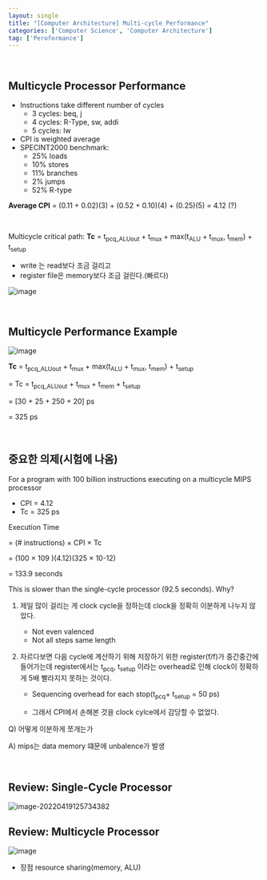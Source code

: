 ```yaml
---
layout: single
title: "[Computer Architecture] Multi-cycle Performance"
categories: ['Computer Science', 'Computer Architecture']
tag: ['Peroformance']
---
```




<br>

## Multicycle Processor Performance

- Instructions take different number of cycles
  - 3 cycles: beq, j
  - 4 cycles: R-Type, sw, addi
  - 5 cycles: lw
- CPI is weighted average
- SPECINT2000 benchmark:
  - 25% loads 
  - 10% stores 
  - 11% branches 
  - 2% jumps 
  - 52% R-type

**Average CPI** = (0.11 + 0.02)(3) + (0.52 + 0.10)(4) + (0.25)(5) = 4.12 (?)



<br>

Multicycle critical path: **Tc** = t<sub>pcq_ALUout</sub> + t<sub>mux </sub>+ max(t<sub>ALU</sub> + t<sub>mux</sub>, t<sub>mem</sub>) + t<sub>setup</sub>

- write 는 read보다 조금 걸리고 
- register file은 memory보다 조금 걸린다.(빠르다)

![image](https://user-images.githubusercontent.com/79521972/163916051-6231ccba-5a19-4015-8045-957effb91092.png)



<br>

## Multicycle  Performance Example

![image](https://user-images.githubusercontent.com/79521972/163916368-89f5b8ae-f402-4aae-840e-a70ea3fda7c7.png)

**Tc** = t<sub>pcq_ALUout</sub> + t<sub>mux </sub>+ max(t<sub>ALU</sub> + t<sub>mux</sub>, t<sub>mem</sub>) + t<sub>setup</sub>

 = Tc = t<sub>pcq_ALUout</sub> + t<sub>mux </sub>+ t<sub>mem</sub> + t<sub>setup</sub>

 =  [30 + 25 + 250 + 20] ps

 = 325 ps



<br>

## 중요한 의제(시험에 나옴)

For a program with 100 billion instructions executing on a multicycle  MIPS processor

- CPI = 4.12
- Tc = 325 ps



Execution Time 

= (# instructions) × CPI × Tc 

= (100 × 109 )(4.12)(325 × 10-12) 

= 133.9 seconds



This is slower than the single-cycle processor (92.5 seconds). Why?

1. 제일 많이 걸리는 게 clock cycle을 정하는데 clock을 정확히 이분하게 나누지 않았다.
   - Not even valenced
   - Not all steps same length

2. 자르다보면 다음 cycle에 계산하기 위해 저장하기 위한 register(f/f)가 중간중간에 들어가는데 register에서는 t<sub>pcq</sub>, t<sub>setup</sub> 이라는 overhead로 인해 clock이 정확하게 5배 빨라지지 못하는 것이다.

   - Sequencing overhead for each stop(t<sub>pcq</sub>+ t<sub>setup</sub> = 50 ps)

   - 그래서 CPI에서 손해본 것을 clock cylce에서 감당할 수 없었다.



Q) 어떻게 이분하게 쪼개는가

A) mips는 data memory 떄문에 unbalence가 발생

<br>

## Review: Single-Cycle Processor

![image-20220419125734382](C:\Users\c_dragon\AppData\Roaming\Typora\typora-user-images\image-20220419125734382.png)





## Review: Multicycle Processor



![image](https://user-images.githubusercontent.com/79521972/163917275-c1874daa-15e7-4cf3-ba73-958731324b8c.png)

- 장점 resource sharing(memory, ALU)



















